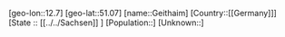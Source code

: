 ﻿---
location: [51.07,12.7]
type: City
tags:
- geo/City


SpocWebEntityId: 30398
isDeleted: false
confidential: public

---
[geo-lon::12.7]
[geo-lat::51.07]
[name::Geithaim]
[Country::[[Germany]]]
[State :: [[../../Sachsen]] ]
[Population::]
[Unknown::]

